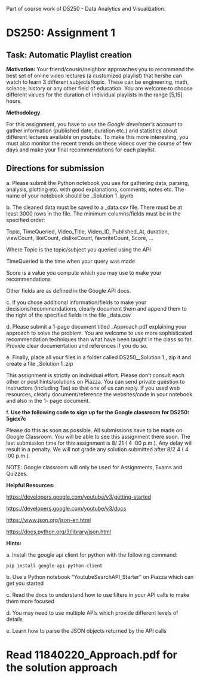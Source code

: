 Part of course work of DS250 - Data Analytics and Visualization.

# DS250: Assignment 1

## Task: Automatic Playlist creation

**Motivation:** Your friend/cousin/neighbor approaches you to recommend the best set of online video
lectures (a customized playlist) that he/she can watch to learn 3 different subjects/topic. These can be
engineering, math, science, history or any other field of education. You are welcome to choose different
values for the duration of individual playlists in the range [5,15] hours.

**Methodology**

For this assignment, you have to use the _Google developer’s_ account to gather information (published
date, duration etc.) and statistics about different lectures available on _youtube_. To make this more
interesting, you must also monitor the recent trends on these videos over the course of few days and
make your final recommendations for each playlist.

## Directions for submission

a. Please submit the Python notebook you use for gathering data, parsing, analysis, plotting etc. with
good explanations, comments, notes etc. The name of your notebook should be
<INSTITUTEID>_Solution 1 .ipynb

b. The cleaned data must be saved to a <INSTITUTEID>_data.csv file. There must be at least 3000 rows in
the file. The minimum columns/fields must be in the specified order:

Topic, TimeQueried, Video_Title, Video_ID, Published_At, duration, viewCount, likeCount, dislikeCount,
favoriteCount, Score, ...

Where Topic is the topic/subject you queried using the API

TimeQueried is the time when your query was made

Score is a value you compute which you may use to make your recommendations

Other fields are as defined in the Google API docs.

c. If you chose additional information/fields to make your decisions/recommendations, clearly
document them and append them to the right of the specified fields in the file <INSTITUTEID>_data.csv

d. Please submit a 1-page document titled <INSTITUTEID>_Approach.pdf explaining your approach to
solve the problem. You are welcome to use more sophisticated recommendation techniques than what
have been taught in the class so far. Provide clear documentation and references if you do so.

e. Finally, place all your files in a folder called DS250_<INSTITUTEID>_Solution 1 , zip it and create a file
<INSTITUTEID>_Solution 1 .zip

This assignment is strictly on individual effort. Please don’t consult each other or post hints/solutions on
Piazza. You can send private question to instructors (including Tas) so that one of us can reply. If you
used web resources, clearly document/reference the websites/code in your notebook and also in the 1-
page document.


f. **Use the following code to sign up for the Google classroom for DS250: 5gicx7c**

Please do this as soon as possible. All submissions have to be made on Google Classroom. You will be
able to see this assignment there soon. The last submission time for this assignment is 8/ 21 ( 4 :00 p.m.).
Any delay will result in a penalty. We will not grade any solution submitted after 8/2 4 ( 4 :00 p.m.).

NOTE: Google classroom will only be used for Assignments, Exams and Quizzes.

**Helpful Resources:**

https://developers.google.com/youtube/v3/getting-started

https://developers.google.com/youtube/v3/docs

https://www.json.org/json-en.html

https://docs.python.org/3/library/json.html

**Hints:**

a. Install the google api client for python with the following command:

```
pip install google-api-python-client
```
b. Use a Python notebook “YoutubeSearchAPI_Starter” on Piazza which can get you started

c. Read the docs to understand how to use filters in your API calls to make them more focused

d. You may need to use multiple APIs which provide different levels of details

e. Learn how to parse the JSON objects returned by the API calls


# Read 11840220_Approach.pdf for the solution approach
